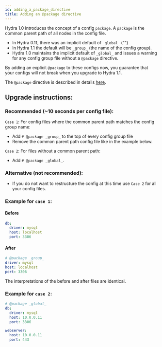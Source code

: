 ```yaml
---
id: adding_a_package_directive
title: Adding an @package directive
---
```

Hydra 1.0 introduces the concept of a config `package`. A `package` is the common parent 
path of all nodes in the config file.

 - In Hydra 0.11, there was an implicit default of `_global_` ("")
 - In Hydra 1.1 the default will be `_group_` (the name of the config group).
 - Hydra 1.0 maintains the implicit default of `_global_` and issues a warning for 
any config group file without a `@package` directive.

By adding an explicit `@package` to these configs now, you guarantee that your configs 
will not break when you upgrade to Hydra 1.1.

The `@package` directive is described in details [here](/advanced/overriding_packages.md).  

## Upgrade instructions:
### Recommended (~10 seconds per config file):
`Case 1`: For config files where the common parent path matches the config group name:  
 - Add `# @package _group_` to the top of every config group file
 - Remove the common parent path config file like in the example below.

`Case 2`: For files without a common parent path:
 - Add `# @package _global_`.

### Alternative (not recommended):
 - If you do not want to restructure the config at this time use `Case 2` for all your config files.

### Example for `case 1`:

#### Before
```yaml title="db/mysql.yaml"
db:
  driver: mysql
  host: localhost
  port: 3306
```
#### After
```yaml title="db/mysql.yaml"
# @package _group_
driver: mysql
host: localhost
port: 3306
```
The interpretations of the before and after files are identical.

### Example for `case 2`:
```yaml title="env/prod.yaml"
# @package _global_
db:
  driver: mysql
  host: 10.0.0.11
  port: 3306

webserver:
  host: 10.0.0.11
  port: 443
```
